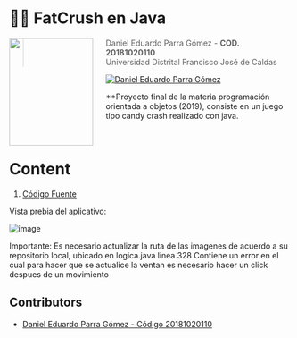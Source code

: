 # 🐱‍💻  **FatCrush en Java**

<img src="https://seeklogo.com/images/U/Universidad_distrital_Francisco_Jose_de_Caldas-logo-D1988258C8-seeklogo.com.png" align="left"  width="150px" height="192px"/>
<img align="left" width="0" height="192px" hspace="10"/>



> Daniel Eduardo Parra Gómez  - **COD. 20181020110**
> <br>
> Universidad Distrital Francisco José de Caldas


[![Daniel Eduardo Parra Gómez](https://img.shields.io/badge/Dannyngve5-github-br?style=flat-square)](https://github.com/Dannyngve5)


**Proyecto final de la materia programación orientada a objetos (2019), consiste en un juego tipo candy crash realizado con java.

<br>

# Content

1. [Código Fuente][2]

Vista prebia del aplicativo:

![image](https://github.com/Dannyngve5/CandyCrush_Java/assets/143227824/191eb44a-792b-4b98-b406-2aa2ecf6c4aa)

Importante: Es necesario actualizar la ruta de las imagenes de acuerdo a su repositorio local, ubicado en logica.java linea 328
Contiene un error en el cual para hacer que se actualice la ventan es necesario hacer un click despues de un movimiento



## Contributors

- [Daniel Eduardo Parra Gómez - Código 20181020110][1]

[1]:https://github.com/Dannyngve5
[2]:https://github.com/Dannyngve5/CandyCrush_Java/tree/main/Proyecto/build/classes
